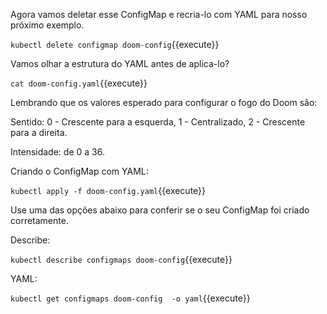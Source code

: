 
Agora vamos deletar esse ConfigMap e recria-lo com YAML para nosso próximo exemplo.

`kubectl delete configmap doom-config`{{execute}}

Vamos olhar a estrutura do YAML antes de aplica-lo?

`cat doom-config.yaml`{{execute}}

Lembrando que os valores esperado para configurar o fogo do Doom são: 

Sentido: 0 - Crescente para a esquerda, 1 - Centralizado, 2 - Crescente para a direita.

Intensidade: de 0 a 36.

Criando o ConfigMap com YAML:

`kubectl apply -f doom-config.yaml`{{execute}}

Use uma das opções abaixo para conferir se o seu ConfigMap foi criado corretamente.

Describe:

`kubectl describe configmaps doom-config`{{execute}}

YAML:

`kubectl get configmaps doom-config  -o yaml`{{execute}}

